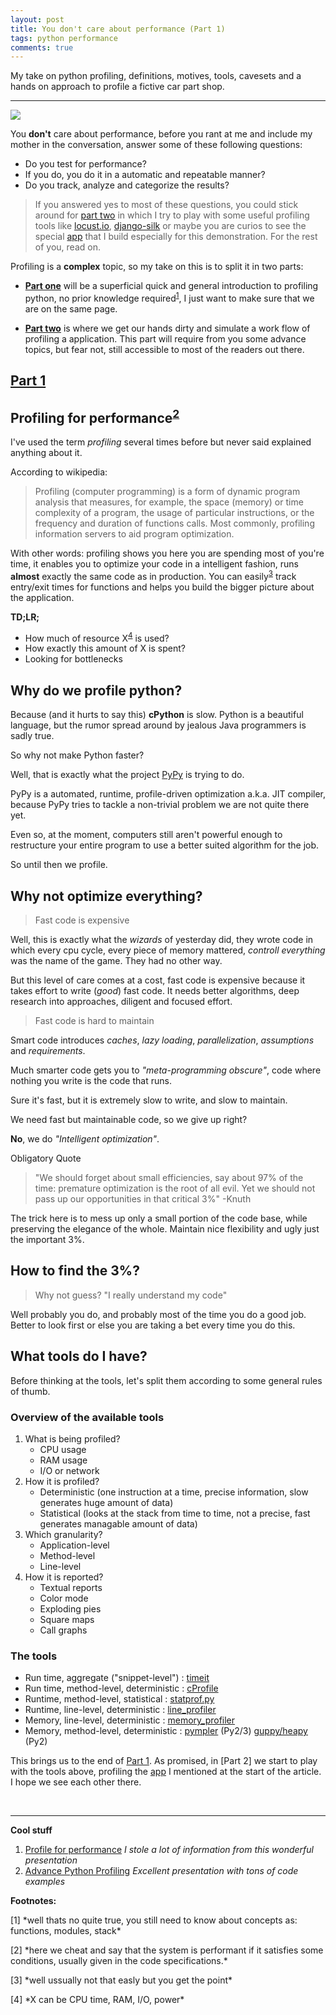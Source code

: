 ```yaml
---
layout: post
title: You don't care about performance (Part 1)
tags: python performance
comments: true
---
```


My take on python profiling, definitions, motives, tools, cavesets and a hands
on approach to profile a fictive car part shop.

---
<img src="http://i.imgur.com/Yx9GP2R.jpg">

You **don't** care about performance, before you rant at me and include my mother in the conversation, answer some of these following questions:

- Do you test for performance?
- If you do, you do it in a automatic and repeatable manner?
- Do you track, analyze and categorize the results?

>If you answered yes to most of these questions, you could stick around for [part two](#part2) in which I try to play with some useful profiling tools like [locust.io], [django-silk] or maybe you are curios to see the special [app] that I build especially for this demonstration. For the rest of you, read on.

Profiling is a **complex** topic, so my take on this is to split it in two parts:

- [**Part one**](#part1) will be a superficial quick and general introduction to profiling python, no prior knowledge required<sup>[1](#f1)</sup>, I just want to make sure that we are on the same page.

- [**Part two**](#part2) is where we get our hands dirty and simulate a work flow of profiling a application. This part will require from you some advance topics, but fear not, still accessible to most of the readers out there.

## <a id="part1" href="#part1">Part 1</a>

Profiling for performance<sup>[2](#f2)</sup>
--------------------------------------------

I've used the term *profiling* several times before but never said explained anything about it.

According to wikipedia:

> Profiling (computer programming) is a form of dynamic program analysis that measures, for example, the space (memory) or time complexity of a program, the usage of particular instructions, or the frequency and duration of functions calls. Most commonly, profiling information servers to aid program optimization.

With other words: profiling shows you here you are spending most of you're time, it enables you to optimize your code in a intelligent fashion, runs **almost** exactly the same code as in production. You can easily<sup>[3](#f3)</sup> track entry/exit times for functions and helps you build the bigger picture about the application.

**TD;LR;**

- How much of resource X<sup>[4](#f4)</sup> is used?
- How exactly this amount of X is spent?
- Looking for bottlenecks

Why do we profile python?
------------------------

Because (and it hurts to say this) **cPython** is slow. Python is a beautiful language, but the rumor spread around by jealous Java programmers is sadly true.

So why not make Python faster?

Well, that is exactly what the project [PyPy] is trying to do.

PyPy is a automated, runtime, profile-driven optimization a.k.a. JIT compiler, because PyPy tries to tackle a non-trivial problem we are not quite there yet.

Even so, at the moment, computers still aren't powerful enough to restructure your entire program to use a better suited algorithm for the job.

So until then we profile.

Why not optimize everything?
--------------------------

>Fast code is expensive

Well, this is exactly what the *wizards* of yesterday did, they wrote code in which every cpu cycle, every piece of memory mattered, *controll everything* was the name of the game. They had no other way.

But this level of care comes at a cost, fast code is expensive because it takes effort to write (*good*) fast code. It needs better algorithms, deep research into approaches, diligent and focused effort.

>Fast code is hard to maintain

Smart code introduces *caches*, *lazy loading*, *parallelization*, *assumptions* and *requirements*.

Much smarter code gets you to *"meta-programming obscure"*, code where nothing you write is the code that runs.

Sure it's fast, but it is extremely slow to write, and slow to maintain.

We need fast but maintainable code, so we give up right?

**No**, we do *"Intelligent optimization"*.

Obligatory Quote

>"We should forget about small efficiencies, say about 97% of the time: premature optimization is the root of all evil. Yet we should not pass up our opportunities in that critical 3%" -Knuth

The trick here is to mess up only a small portion of the code base, while preserving the elegance of the whole.  Maintain nice flexibility and ugly just the important 3%.

How to find the 3%?
------------------

>Why not guess? "I really understand my code"

Well probably you do, and probably most of the time you do a good job. Better to look first or else you are taking a bet every time you do this.

What tools do I have?
---------------------
Before thinking at the tools, let's split them according to some general rules of thumb.

### Overview of the available tools
1. What is being profiled?
    - CPU usage
    - RAM usage
    - I/O or network
2. How it is profiled?
    - Deterministic (one instruction at a time,
                     precise information, slow
                     generates huge amount of data)
    - Statistical (looks at the stack from time to time,
                   not a precise, fast
                   generates managable amount of data)
3. Which granularity?
    - Application-level
    - Method-level
    - Line-level
4. How it is reported?
    - Textual reports
    - Color mode
    - Exploding pies
    - Square maps
    - Call graphs

### The tools
- Run time, aggregate ("snippet-level") : [timeit]
- Run time, method-level, deterministic : [cProfile]
- Runtime, method-level, statistical    : [statprof.py]
- Runtime, line-level, deterministic    : [line_profiler]
- Memory, line-level, deterministic     : [memory_profiler]
- Memory, method-level, deterministic   : [pympler] (Py2/3)
                                          [guppy/heapy] (Py2)

This brings us to the end of [Part 1](#part1). As promised, in [Part 2] we start to play with the tools above, profiling the [app] I mentioned at the start of the article. I hope we see each other there.

<br>

--------
**Cool stuff**

1. [Profile for performance](http://pyvideo.org/video/1587/profiling-for-performance) *I stole a lot of information from this wonderful presentation*
2. [Advance Python Profiling](https://www.youtube.com/watch?v=DUCMjsrYSrQ) *Excellent presentation with tons of code examples*


**Footnotes:**

<p id="f1">[1] *well thats no quite true, you still need to know about concepts as: functions, modules, stack*</p>
<p id="f2">[2] *here we cheat and say that the system is performant if it satisfies some conditions, usually given in the code specifications.*</p>
<p id="f3">[3] *well ussually not that easly but you get the point*</p>
<p id="f4">[4] *X can be CPU time, RAM, I/O, power*</p>

[django-silk]:https://github.com/mtford90/silk/
[locust.io]:http://locust.io/
[app]:https://github.com/BontaVlad/django-sample-app#django-sample-app
[PyPy]:http://pypy.org/
[timeit]:https://docs.python.org/2/library/timeit.html
[cProfile]:https://docs.python.org/2/library/profile.html
[statprof.py]:https://pypi.python.org/pypi/statprof/
[line_profiler]:https://github.com/rkern/line_profiler
[memory_profiler]:https://pypi.python.org/pypi/memory_profiler
[pympler]:https://pypi.python.org/pypi/Pympler
[guppy/heapy]:https://pypi.python.org/pypi/guppy/0.1.10
